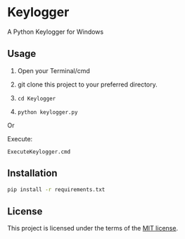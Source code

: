# Keylogger
A Python Keylogger for Windows

## Usage

1. Open your Terminal/cmd

2. git clone this project to your preferred directory.

3. `cd Keylogger`

4. `python keylogger.py`

Or

Execute:
```
ExecuteKeylogger.cmd
```

## Installation
```sh
pip install -r requirements.txt
```

## License
This project is licensed under the terms of the [MIT license](https://github.com/nagracks/organizer/blob/master/LICENSE).
